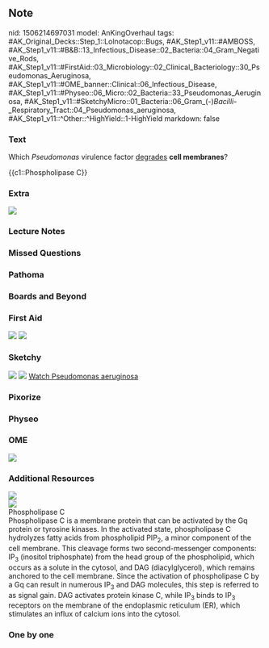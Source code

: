 ## Note
nid: 1506214697031
model: AnKingOverhaul
tags: #AK_Original_Decks::Step_1::Lolnotacop::Bugs, #AK_Step1_v11::#AMBOSS, #AK_Step1_v11::#B&B::13_Infectious_Disease::02_Bacteria::04_Gram_Negative_Rods, #AK_Step1_v11::#FirstAid::03_Microbiology::02_Clinical_Bacteriology::30_Pseudomonas_Aeruginosa, #AK_Step1_v11::#OME_banner::Clinical::06_Infectious_Disease, #AK_Step1_v11::#Physeo::06_Micro::02_Bacteria::33_Pseudomonas_Aeruginosa, #AK_Step1_v11::#SketchyMicro::01_Bacteria::06_Gram_(-)_Bacilli_-_Respiratory_Tract::04_Pseudomonas_aeruginosa, #AK_Step1_v11::^Other::^HighYield::1-HighYield
markdown: false

### Text
Which <i>Pseudomonas</i> virulence factor <u>degrades</u> <b>cell
membranes</b>?
<div>
  {{c1::Phospholipase C}}
</div>

### Extra
<img src="paste-118927644426774.jpg">

### Lecture Notes


### Missed Questions


### Pathoma


### Boards and Beyond


### First Aid
<img src="tmpzq3or3fy.png"> <img src="tmpfddix8c1.png">

### Sketchy
<img src="paste-35665408425987.jpg"> <img src=
"paste-ebceff8c5fe3bdb85874f94a619d1c5b1f8c3f78.png"> <a href=
"https://dashboard.sketchy.com/study/medical/courses/medical-microbiology/units/medical-microbiology-bacteria/videos/medical-microbiology-bacteria-gram-negative-bacilli-respiratory-tract-pseudomonas-aeruginosa?utm_source=anki&utm_medium=partnership&utm_campaign=february_update&utm_content=medical">
Watch Pseudomonas aeruginosa</a>

### Pixorize


### Physeo


### OME
<div class="ome-widget">
  <a href=
  "https://onlinemeded.org/spa/infectious-disease?ref=anki"><img src="_OME_AnkiFlashcards_Topic_6.png"></a>
</div>

### Additional Resources
<img src="paste-e95b69fe9afabbaca4649d79e9d9030b6adb929c.jpg">
<div><img src="big_58e50f3195a4e.jpg"></div>
<div>
  <div>
    <div>
      Phospholipase C
    </div>
  </div>
  <div>
    <div>
      <div>
        Phospholipase C is a membrane protein that can be activated
        by the Gq protein or tyrosine kinases. In the activated
        state, phospholipase C hydrolyzes fatty acids from
        phospholipid PIP<sub>2</sub>, a minor component of the cell
        membrane. This cleavage forms two second-messenger
        components: IP<sub>3</sub> (inositol triphosphate) from the
        head group of the phospholipid, which occurs as a solute in
        the cytosol, and DAG (diacylglycerol), which remains
        anchored to the cell membrane. Since the activation of
        phospholipase C by a Gq can result in numerous
        IP<sub>3</sub> and DAG molecules, this step is referred to
        as signal gain. DAG activates protein kinase C, while
        IP<sub>3</sub> binds to IP<sub>3</sub> receptors on the
        membrane of the endoplasmic reticulum (ER), which
        stimulates an influx of calcium ions into the cytosol.
      </div>
    </div>
  </div>
</div>

### One by one

